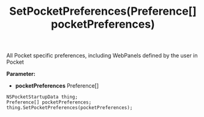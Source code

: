 ﻿---
uid: crmscript_ref_NSPocketStartupData_SetPocketPreferences
title: SetPocketPreferences(Preference[] pocketPreferences)
intellisense: NSPocketStartupData.SetPocketPreferences
keywords: NSPocketStartupData, GetPocketPreferences
so.topic: reference
---

All Pocket specific preferences, including WebPanels defined by the user in Pocket

**Parameter:** 
 - **pocketPreferences** Preference[]

```crmscript
NSPocketStartupData thing;
Preference[] pocketPreferences;
thing.SetPocketPreferences(pocketPreferences);
```

